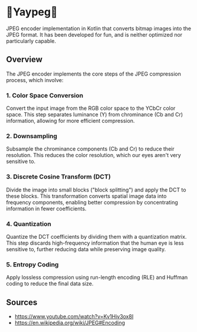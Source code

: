 # 🎉Yaypeg🎉
JPEG encoder implementation in Kotlin that converts bitmap images into the JPEG format. It has been developed for fun, and is neither optimized nor particularly capable.

## Overview
The JPEG encoder implements the core steps of the JPEG compression process, which involve:

### 1. Color Space Conversion
Convert the input image from the RGB color space to the YCbCr color space. This step separates luminance (Y) from chrominance (Cb and Cr) information, allowing for more efficient compression.

### 2. Downsampling
Subsample the chrominance components (Cb and Cr) to reduce their resolution. This reduces the color resolution, which our eyes aren't very sensitive to.

### 3. Discrete Cosine Transform (DCT)
Divide the image into small blocks ("block splitting") and apply the DCT to these blocks. This transformation converts spatial image data into frequency components, enabling better compression by concentrating information in fewer coefficients.

### 4. Quantization
Quantize the DCT coefficients by dividing them with a quantization matrix. This step discards high-frequency information that the human eye is less sensitive to, further reducing data while preserving image quality.

### 5. Entropy Coding
Apply lossless compression using run-length encoding (RLE) and Huffman coding to reduce the final data size.

## Sources
- https://www.youtube.com/watch?v=Kv1Hiv3ox8I
- https://en.wikipedia.org/wiki/JPEG#Encoding
